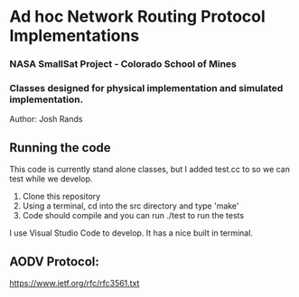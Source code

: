 # Ad hoc Network Routing Protocol Implementations

### NASA SmallSat Project - Colorado School of Mines
### Classes designed for physical implementation and simulated implementation. 

Author: Josh Rands

## Running the code

This code is currently stand alone classes, but I added test.cc to so we can test while we develop. 

1. Clone this repository 
2. Using a terminal, cd into the src directory and type 'make'
3. Code should compile and you can run ./test to run the tests

I use Visual Studio Code to develop. It has a nice built in terminal. 

## AODV Protocol: 
https://www.ietf.org/rfc/rfc3561.txt
